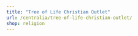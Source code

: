 ```yaml
---
title: "Tree of Life Christian Outlet"
url: /centralia/tree-of-life-christian-outlet/
shop: religion
---
```

